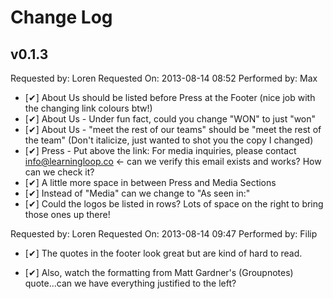 # Change Log

## v0.1.3 

Requested by: Loren
Requested On: 2013-08-14 08:52
Performed by: Max

- [✔] About Us should be listed before Press at the Footer (nice job with the changing link colours btw!)
- [✔] About Us - Under fun fact, could you change "WON" to just "won"
- [✔] About Us - "meet the rest of our teams" should be "meet the rest of the team" (Don't italicize, just wanted to shot you the copy I changed)
- [✔] Press - Put above the link: For media inquiries, please contact info@learningloop.co <- can we verify this email exists and works?  How can we check it?
- [✔] A little more space in between Press and Media Sections
- [✔] Instead of "Media" can we change to "As seen in:"
- [✔] Could the logos be listed in rows? Lots of space on the right to bring those ones up there!

Requested by: Loren
Requested On: 2013-08-14 09:47
Performed by: Filip

- [✔] The quotes in the footer look great but are kind of hard to read.

- [✔] Also, watch the formatting from Matt Gardner's (Groupnotes) quote...can we have everything justified to the left?
